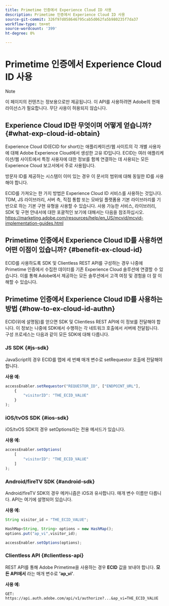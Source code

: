 ```yaml
---
title: Primetime 인증에서 Experience Cloud ID 사용
description: Primetime 인증에서 Experience Cloud ID 사용
source-git-commit: 326f97d058646795cab5d062fa5b980235f7da37
workflow-type: tm+mt
source-wordcount: '399'
ht-degree: 0%

---
```



# Primetime 인증에서 Experience Cloud ID 사용

>[!NOTE]
>
>이 페이지의 컨텐츠는 정보용으로만 제공됩니다. 이 API를 사용하려면 Adobe의 현재 라이선스가 필요합니다. 무단 사용이 허용되지 않습니다.

## Experience Cloud ID란 무엇이며 어떻게 얻습니까? {#what-exp-cloud-id-obtain}

Experience Cloud ID(ECID for short)는 애플리케이션/웹 사이트의 각 개별 사용자에 대해 Adobe Experience Cloud에서 생성한 고유 ID입니다. ECID는 여러 애플리케이션/웹 사이트에서 특정 사용자에 대한 정보를 함께 연결하는 데 사용되는 모든 Experience Cloud 보고서에서 주로 사용됩니다.

방문자 ID를 제공하는 시스템이 이미 있는 경우 이 문서의 범위에 대해 동일한 ID를 사용해야 합니다.

ECID를 가져오는 한 가지 방법은 Experience Cloud ID 서비스를 사용하는 것입니다. TDM, JS 라이브러리, 서버 측, 직접 통합 또는 모바일 플랫폼용 기본 라이브러리를 기반으로 하는 기본 구현 유형을 사용할 수 있습니다. 사용 가능한 서비스, 라이브러리, SDK 및 구현 안내서에 대한 포괄적인 보기에 대해서는 다음을 참조하십시오. https://marketing.adobe.com/resources/help/en_US/mcvid/mcvid-implementation-guides.html





## Primetime 인증에서 Experience Cloud ID를 사용하면 어떤 이점이 있습니까? {#benefit-ex-cloud-id}

ECID를 사용하도록 SDK 및 Clientless REST API를 구성하는 경우 나중에 Primetime 인증에서 수집한 데이터를 기존 Experience Cloud 솔루션에 연결할 수 있습니다. 이를 통해 Adobe에서 제공하는 모든 솔루션에서 고객 여정 및 경험을 더 잘 이해할 수 있습니다.

## Primetime 인증에서 Experience Cloud ID를 사용하는 방법 {#how-to-ex-cloud-id-authn}

ECID(위에 설명됨)를 얻으면 SDK 및 Clientless REST API에 이 정보를 전달해야 합니다. 이 정보는 나중에 SDK에서 수행하는 각 네트워크 호출에서 서버에 전달됩니다. 구성 프로세스는 다음과 같이 모든 SDK에 대해 다릅니다.

### JS SDK {#js-sdk}

JavaScript의 경우 ECID를 맵에 세 번째 매개 변수로 setRequestor 호출에 전달해야 합니다.

**사용 예:**

```JavaScript
accessEnabler.setRequestor("REQUESTOR_ID", ["ENDPOINT_URL"],
    {
        "visitorID": "THE_ECID_VALUE"
    }
);
```

### iOS/tvOS SDK {#ios-sdk}

iOS/tvOS SDK의 경우 setOptions라는 전용 메서드가 있습니다.

**사용 예:**

```JavaScript
accessEnabler.setOptions(
    [
        "visitorID": "THE_ECID_VALUE"
    ]
);
```

### Android/fireTV SDK {#android-sdk}

Android/fireTV SDK의 경우 메커니즘은 iOS과 유사합니다. 매개 변수 이름만 다릅니다. API는 여기에 설명되어 있습니다.

**사용 예:**

```JavaScript
String visitor_id = "THE_ECID_VALUE";

HashMap<String, String> options = new HashMap();
options.put("ap_vi",visitor_id);

accessEnabler.setOptions(options);
```

### Clientless API {#clientless-api}

REST API를 통해 Adobe Primetime을 사용하는 경우 **ECID** 값을 보내야 합니다. **모든 API에서** 라는 매개 변수로 **&#39;ap_vi&#39;**.

**사용 예:**

`GET: https://api.auth.adobe.com/api/v1/authorize?...&ap_vi=THE_ECID_VALUE`